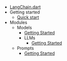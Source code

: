 - [LangChain.dart](README.md)
- Getting started
  - [Quick start](getting_started/getting_started.md)
- Modules
  - Models
    - [Getting Started](modules/models/getting_started.md)
    - LLMs
      - [Getting Started](modules/models/llms/getting_started.md)
  - Prompts
    - [Getting Started](modules/prompts/getting_started.md)
